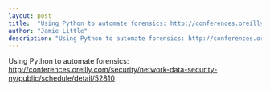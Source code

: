 ```yaml
---
layout: post
title:  "Using Python to automate forensics: http://conferences.oreilly.com/security/network-data-security-ny/public/schedule/detail/52810"
author: "Jamie Little"
description: "Using Python to automate forensics: http://conferences.oreilly.com/security/network-data-security-ny/public/schedule/detail/52810"
---
```


Using Python to automate forensics: http://conferences.oreilly.com/security/network-data-security-ny/public/schedule/detail/52810

